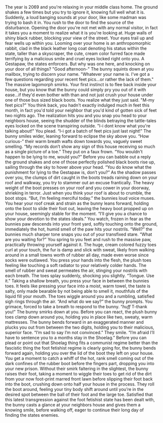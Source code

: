 The year is 2069 and you're relaxing in your middle class home. The ground shakes a few times but 
you try to ignore it, knowing full well what it is. 
Suddenly, a loud banging sounds at your door, like some madman was trying to bash it in. You rush to 
the door to find the source of the disturbance. Opening the door you're not met with any normal visitor, 
in fact it takes you a moment to realize what it is you're looking at. Huge walls of shiny black rubber, 
blocking your view of the street. Your eyes trail up and fear wells up within you.
Looming over your home is an anthropomorphic rabbit, clad in the black leather long coat denoting his 
status within the state, taller than a skyscraper, the cute, cream color furred face made terrifying by a 
malicious smile and cruel eyes locked right onto you. A Gestapaw, the states enforcers. But why was 
one here, and knocking on your door of all things?
"Good afternoon-" The bunny squints down at you mailbox, trying to discern your name. "Whatever 
your name is. I've got a few questions regarding your recent feet pics...or rather the lack of them." The 
massive lagomorph smirks.
Your first instinct is to flee back inside your house, but you know that the bunny could simply pry you 
out of it with ease...if they'd even bother with than and not just crush your house under one of those bus
sized black boots. You realize what they just said. "M-my feet pics?" You think back, you hadn't exactly
indulged much in feet this month, in fact you'd told your neighbor that you'd kind of gotten sick of feet 
two nights ago. The realization hits you and you snap you head to your neighbors house, seeing the 
shudder of the blinds betraying the tattle-tales eyes locked on the scene transpiring outside. "I-i dont 
know what you're talking about!" You plead. “I-i got a batch of feet pics just last night!”
The bunny smiles wider, leaning forward to eclipse the sky above you. “How curious-” their warm 
breath wafts down towards you, vaguely sweet smelling. “My records don’t show any sign of this 
house receiving so much as a single picture of a toe.” They put on a faux frown. “You wouldn't happen 
to be lying to me, would you?” Before you can babble out a reply the ground shakes and one of those 
perfectly polished black boots rise up, sailing through the sky to hover above your head. “You do know
what the punishment for lying to the Gestapaw is, don’t you?”
As the shadow passes over you, the clumps of dirt caught in the boots treads raining down on your roof
and walkway, you try to stammer out an excuse frantically. The heavy weight of the boot presses on 
your roof and you cower in your doorway, shrieking in terror. Just when you think your roof is about to 
crumble, the boot stops.
“But, I’m feeling merciful today.” the bunnies loud voice muses. You hear your roof creak and strain as
the bunny leans forward, holding onto the boot to slide their foot out, leaving the heavy boot propped 
up on your house, seemingly stable for the moment. “I’ll give you a chance to show your devotion to 
the states ideals.” You watch, frozen in fear as the bunnies paw descends into your front yard, softly 
touching onto the ground, immediately the hot, humid smell of the paw hits your nostrils. “Well?” the 
bunnies much sharper tone snaps you out of your transfixed stare. “What are you waiting for?”
You spring to you feet and rush to the massive paw, practically throwing yourself against it. The huge, 
cream colored fuzzy toes curl at your touch, the fur is damp and slick with sweat, likely from walking 
around in a small towns worth of rubber all day, made even worse since socks were outlawed. You 
press your hands into the flesh, the plush toes feeling like touching a soft radiator to your relatively 
colder hands. The smell of rubber and sweat permeates the air, stinging your nostrils with each breath.
The toes splay suddenly, shocking you slightly. “Tongue. Use it.”
Taking a shallow breath, you press your face in between the bunnies toes. It feels like pressing your 
face into a moist, warm towel, the taste is salty, only made bearable by not being able to smell it, 
mouthfuls of the liquid fill your mouth. The toes wiggle around you and a rumbling, satisfied sigh rings
through the air. “And what do we say?” the bunny prompts.
You grimace, forced to take a breath to respond to the bunny. “*huff* T-thank you!”
The bunny smirks down at you. Before you can react, the plush bunny toes clamp down around you, 
holding you in place like two, sweaty, warm mattresses. The bunny bends forward in an exaggerated 
manner and plucks you out from between the two digits, holding you to their malicious, superior face. 
“I’m sad to say I’m not convinced.” They smile. “I’m afraid I’ll have to sentence you to a months stay 
in the Shoelag.”
Before you can plead or point out that Shoelag thing fits a communist regime better than the fascistic 
thing the foot fetishist regime is clearly going for, the bunny bends forward again, holding you over the
lid of the boot they left on your house. You get a moment to catch a whiff of the hot, rank smell coming
out of the dark confines of the rubber boot before the fingers part, dropping you into your new prison.
Without their smirk faltering in the slightest, the bunny raises their foot, taking a moment to wiggle 
their toes to get rid of the dirt from your now foot-print marred front lawn before slipping their foot 
back into the boot, crushing down onto half your house in the process. They roll the boot around, 
feeling your tiny body shift around until you’re in the desired spot between the ball of their foot and the
large toe. Satisfied that this latest transgression against the foot fetishist state has been dealt with, the 
bunny casts a glance at your neighbors house and gives them a knowing smile, before walking off, 
eager to continue their long day of finding the states enemies.